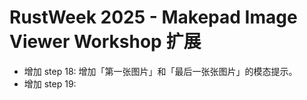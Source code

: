 # RustWeek 2025 - Makepad Image Viewer Workshop 扩展

- 增加 step 18: 增加「第一张图片」和「最后一张张图片」的模态提示。
- 增加 step 19:

